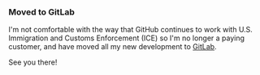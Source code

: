 ### Moved to GitLab

I'm not comfortable with the way that GitHub continues to work with U.S. Immigration and Customs Enforcement (ICE) so I'm no longer a paying customer, and have moved all my new development to [GitLab](https://gitlab.com/jjwiseman).

See you there!

